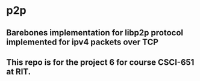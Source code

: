 # p2p

## Barebones implementation for libp2p protocol implemented for ipv4 packets over TCP

## This repo is for the project 6 for course CSCI-651 at RIT.

